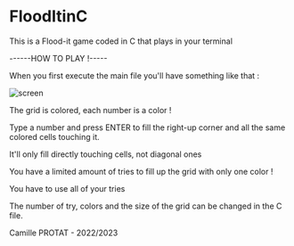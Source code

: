 # FloodItinC

This is a Flood-it game coded in C that plays in your terminal


------HOW TO PLAY !-----

When you first execute the main file you'll have something like that :

![screen](https://github.com/Starlight116/FloodItinC/assets/127672982/73ea2f66-5992-4c75-aa67-45d5eb6e8caa)

The grid is colored, each number is a color !

Type a number and press ENTER to fill the right-up corner and all the same colored cells touching it.

It'll only fill directly touching cells, not diagonal ones


You have a limited amount of tries to fill up the grid with only one color ! 

You have to use all of your tries

The number of try, colors and the size of the grid can be changed in the C file.


Camille PROTAT - 2022/2023
